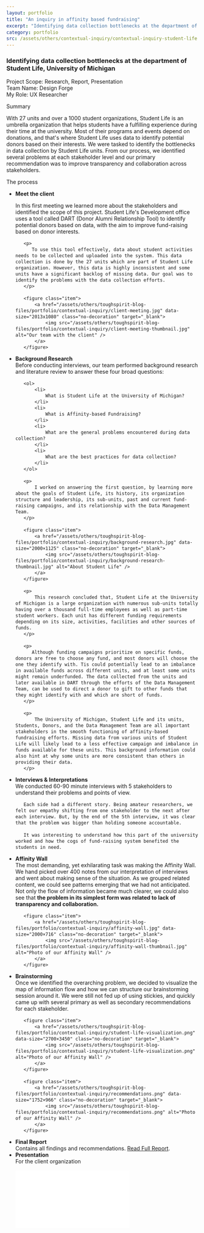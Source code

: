 ```yaml
---
layout: portfolio
title: "An inquiry in affinity based fundraising"
excerpt: "Identifying data collection bottlenecks at the department of Student Life, University of Michigan"
category: portfolio
src: /assets/others/contextual-inquiry/contextual-inquiry-student-life.png
---
```



<h3 class="lead">
    <strong>Identifying data collection bottlenecks</strong> at the department of Student Life, University of Michigan
</h3>

<p class="text-muted">
    Project Scope: Research, Report, Presentation<br>
    Team Name: Design Forge<br>
    My Role: UX Researcher
</p>

<div class="bar"></div>
<label>Summary</label>

With 27 units and over a 1000 student organizations, Student Life is an umbrella organization that helps students have a fulfilling experience during their time at the university. Most of their programs and events depend on donations, and that's where Student Life uses data to identify potential donors based on their interests. We were tasked to identify the bottlenecks in data collection by Student Life units. From our process, we identified several problems at each stakeholder level and our primary recommendation was to improve transparency and collaboration across stakeholders.

<div class="bar"></div>
<label>The process</label>

<ul class="timeline">
   <li>
       <strong>Meet the client</strong><br>
       <p>
           In this first meeting we learned more about the stakeholders and identified the scope of this project. Student Life's Development office uses a tool called DART (Donor Alumni Relationship Tool) to identify potential donors based on data, with the aim to improve fund-raising based on donor interests.
       </p>

       <p>
          To use this tool effectively, data about student activities needs to be collected and uploaded into the system. This data collection is done by the 27 units which are part of Student Life organization. However, this data is highly inconsistent and some units have a significant backlog of missing data. Our goal was to identify the problems with the data collection efforts.
       </p>

       <figure class="item">
           <a href="/assets/others/toughspirit-blog-files/portfolio/contextual-inquiry/client-meeting.jpg" data-size="2013x1080" class="no-decoration" target="_blank">
               <img src="/assets/others/toughspirit-blog-files/portfolio/contextual-inquiry/client-meeting-thumbnail.jpg" alt="Our team with the client" />
           </a>
       </figure>
   </li>
   <li>
       <strong>Background Research</strong><br>
       Before conducting interviews, our team performed background research and literature review to answer these four broad questions:

       <ol>
           <li>
               What is Student Life at the University of Michigan?
           </li>
           <li>
               What is Affinity-based Fundraising?
           </li>
           <li>
               What are the general problems encountered during data collection?
           </li>
           <li>
               What are the best practices for data collection?
           </li>
       </ol>

       <p>
           I worked on answering the first question, by learning more about the goals of Student Life, its history, its organization structure and leadership, its sub-units, past and current fund-raising campaigns, and its relationship with the Data Management Team.
       </p>

       <figure class="item">
           <a href="/assets/others/toughspirit-blog-files/portfolio/contextual-inquiry/background-research.jpg" data-size="2000×1125" class="no-decoration" target="_blank">
               <img src="/assets/others/toughspirit-blog-files/portfolio/contextual-inquiry/background-research-thumbnail.jpg" alt="About Student Life" />
           </a>
       </figure>

       <p>
           This research concluded that, Student Life at the University of Michigan is a large organization with numerous sub-units totally having over a thousand full-time employees as well as part-time student workers. Each unit has different funding requirements depending on its size, activities, facilities and other sources of funds.
       </p>

       <p>
          Although funding campaigns prioritize on specific funds, donors are free to choose any fund, and most donors will choose the one they identify with. Tis could potentially lead to an imbalance in available funds across different units, and at least some units might remain underfunded. The data collected from the units and later available in DART through the efforts of the Data Management Team, can be used to direct a donor to gift to other funds that they might identify with and which are short of funds.
       </p>

       <p>
           The University of Michigan, Student Life and its units, Students, Donors, and the Data Management Team are all important stakeholders in the smooth functioning of affinity-based fundraising efforts. Missing data from various units of Student Life will likely lead to a less effective campaign and imbalance in funds available for these units. This background information could also hint at why some units are more consistent than others in providing their data.
       </p>
   </li>
   <li>
       <strong>Interviews & Interpretations</strong><br>
       We conducted 60-90 minute interviews with 5 stakeholders to understand their problems and points of view.

       Each side had a different story. Being amateur researchers, we felt our empathy shifting from one stakeholder to the next after each interview. But, by the end of the 5th interview, it was clear that the problem was bigger than holding someone accountable.

       It was interesting to understand how this part of the university worked and how the cogs of fund-raising system benefited the students in need.
   </li>
   <li>
       <strong>Affinity Wall</strong><br>
       The most demanding, yet exhilarating task was making the Affinity Wall. We hand picked over 400 notes from our interpretation of interviews and went about making sense of the situation. As we grouped related content, we could see patterns emerging that we had not anticipated. Not only the flow of information became much clearer, we could also see that <strong>the problem in its simplest form was related to lack of transparency and collaboration.</strong>

       <figure class="item">
           <a href="/assets/others/toughspirit-blog-files/portfolio/contextual-inquiry/affinity-wall.jpg" data-size="2000×716" class="no-decoration" target="_blank">
               <img src="/assets/others/toughspirit-blog-files/portfolio/contextual-inquiry/affinity-wall-thumbnail.jpg" alt="Photo of our Affinity Wall" />
           </a>
       </figure>
   </li>
   <li>
       <strong>Brainstorming</strong><br>
       Once we identified the overarching problem, we decided to visualize the map of information flow and how we can structure our brainstorming session around it. We were still not fed up of using stickies, and quickly came up with several primary as well as secondary recommendations for each stakeholder.

       <figure class="item">
           <a href="/assets/others/toughspirit-blog-files/portfolio/contextual-inquiry/student-life-visualization.png" data-size="2700×3450" class="no-decoration" target="_blank">
               <img src="/assets/others/toughspirit-blog-files/portfolio/contextual-inquiry/student-life-visualization.png" alt="Photo of our Affinity Wall" />
           </a>
       </figure>

       <figure class="item">
           <a href="/assets/others/toughspirit-blog-files/portfolio/contextual-inquiry/recommendations.png" data-size="1752×966" class="no-decoration" target="_blank">
               <img src="/assets/others/toughspirit-blog-files/portfolio/contextual-inquiry/recommendations.png" alt="Photo of our Affinity Wall" />
           </a>
       </figure>
   </li>
   <li>
       <strong>Final Report</strong><br>
       Contains all findings and recommendations. <a href="/assets/others/contextual-inquiry/Final Report - Student Life - by Design Forge.pdf" target="_blank">Read Full Report</a>.
   </li>
   <li>
       <strong>Presentation</strong><br>
       For the client organization
       <!-- 4:3 aspect ratio -->
       <div class="embed-responsive embed-responsive-4by3" style="margin-top: 1rem;">
         <iframe class="embed-responsive-item"
             src="//www.slideshare.net/slideshow/embed_code/key/mbTgLGkT1z3RDZ"
             frameborder="0" webkitallowfullscreen mozallowfullscreen allowfullscreen
             marginwidth="0" marginheight="0" scrolling="no"></iframe>
       </div>

   </li>
</ul>


<style>
figure {
    margin: 1rem 0;
}
</style>
